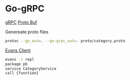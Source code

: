 # Go-gRPC

[gRPC](https://grpc.io/)
[Proto Buf](https://protobuf.dev/)

Genereate proto files

```bash
protoc --go_out=. --go-grpc_out=. proto/category.proto
```

[Evans Client](https://github.com/ktr0731/evans)

```bash
evans -r repl
package pb
service CategoryService
call {function}
```
